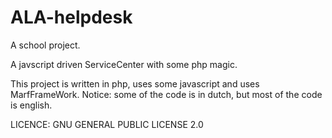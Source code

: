 # ALA-helpdesk
A school project.

A javscript driven ServiceCenter with some php magic.

This project is written in php, uses some javascript and uses MarfFrameWork. Notice: some of the code is in dutch, but most of the code is english. 

LICENCE:  GNU GENERAL PUBLIC LICENSE 2.0
